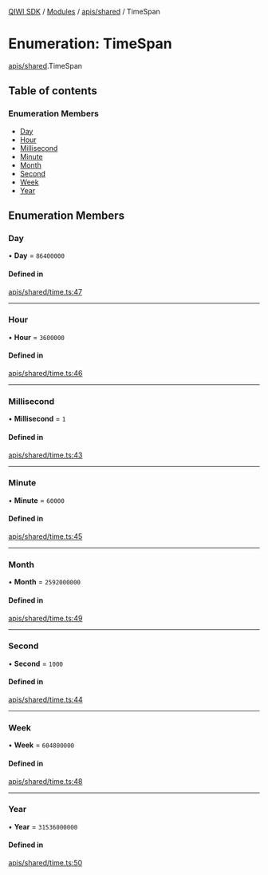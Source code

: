 [QIWI SDK](../README.md) / [Modules](../modules.md) / [apis/shared](../modules/apis_shared.md) / TimeSpan

# Enumeration: TimeSpan

[apis/shared](../modules/apis_shared.md).TimeSpan

## Table of contents

### Enumeration Members

- [Day](apis_shared.TimeSpan.md#day)
- [Hour](apis_shared.TimeSpan.md#hour)
- [Millisecond](apis_shared.TimeSpan.md#millisecond)
- [Minute](apis_shared.TimeSpan.md#minute)
- [Month](apis_shared.TimeSpan.md#month)
- [Second](apis_shared.TimeSpan.md#second)
- [Week](apis_shared.TimeSpan.md#week)
- [Year](apis_shared.TimeSpan.md#year)

## Enumeration Members

### Day

• **Day** = ``86400000``

#### Defined in

[apis/shared/time.ts:47](https://github.com/AlexXanderGrib/node-qiwi-sdk/blob/b60f8c6/src/apis/shared/time.ts#L47)

___

### Hour

• **Hour** = ``3600000``

#### Defined in

[apis/shared/time.ts:46](https://github.com/AlexXanderGrib/node-qiwi-sdk/blob/b60f8c6/src/apis/shared/time.ts#L46)

___

### Millisecond

• **Millisecond** = ``1``

#### Defined in

[apis/shared/time.ts:43](https://github.com/AlexXanderGrib/node-qiwi-sdk/blob/b60f8c6/src/apis/shared/time.ts#L43)

___

### Minute

• **Minute** = ``60000``

#### Defined in

[apis/shared/time.ts:45](https://github.com/AlexXanderGrib/node-qiwi-sdk/blob/b60f8c6/src/apis/shared/time.ts#L45)

___

### Month

• **Month** = ``2592000000``

#### Defined in

[apis/shared/time.ts:49](https://github.com/AlexXanderGrib/node-qiwi-sdk/blob/b60f8c6/src/apis/shared/time.ts#L49)

___

### Second

• **Second** = ``1000``

#### Defined in

[apis/shared/time.ts:44](https://github.com/AlexXanderGrib/node-qiwi-sdk/blob/b60f8c6/src/apis/shared/time.ts#L44)

___

### Week

• **Week** = ``604800000``

#### Defined in

[apis/shared/time.ts:48](https://github.com/AlexXanderGrib/node-qiwi-sdk/blob/b60f8c6/src/apis/shared/time.ts#L48)

___

### Year

• **Year** = ``31536000000``

#### Defined in

[apis/shared/time.ts:50](https://github.com/AlexXanderGrib/node-qiwi-sdk/blob/b60f8c6/src/apis/shared/time.ts#L50)
